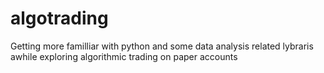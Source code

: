 # algotrading
Getting more familliar with python and some data analysis related lybraris awhile exploring algorithmic trading on paper accounts
